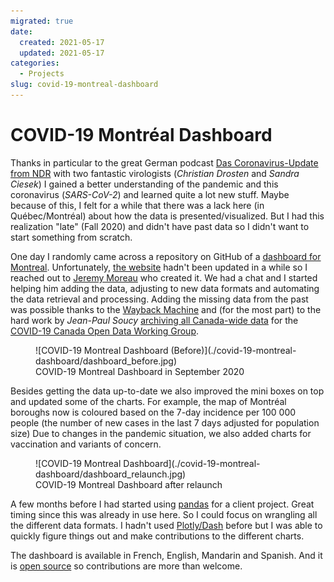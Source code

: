 ```yaml
---
migrated: true
date:
  created: 2021-05-17
  updated: 2021-05-17
categories:
  - Projects
slug: covid-19-montreal-dashboard
---
```


# COVID-19 Montréal Dashboard

Thanks in particular to the great German podcast [Das Coronavirus-Update from NDR](https://www.ndr.de/nachrichten/info/podcast4684.html) with two fantastic virologists (_Christian Drosten_ and _Sandra Ciesek_) I gained a better understanding of the pandemic and this coronavirus (_SARS-CoV-2_) and learned quite a lot new stuff.
Maybe because of this, I felt for a while that there was a lack here (in Québec/Montréal) about how the data is presented/visualized.
But I had this realization "late" (Fall 2020) and didn't have past data so I didn't want to start something from scratch.

One day I randomly came across a repository on GitHub of a [dashboard for Montreal](https://github.com/jeremymoreau/covid19mtl/).
Unfortunately, [the website](https://covid19mtl.ca) hadn't been updated in a while so I reached out to [Jeremy Moreau](https://jeremymoreau.com/) who created it.
We had a chat and I started helping him adding the data, adjusting to new data formats and automating the data retrieval and processing.
Adding the missing data from the past was possible thanks to the [Wayback Machine](https://archive.org/) and (for the most part) to the hard work by _Jean-Paul Soucy_ [archiving all Canada-wide data](https://github.com/ccodwg/Covid19CanadaArchive) for the [COVID-19 Canada Open Data Working Group](https://opencovid.ca/).

<!-- more -->

<figure markdown="span">
  ![COVID-19 Montreal Dashboard (Before)](./covid-19-montreal-dashboard/dashboard_before.jpg)
  <figcaption>COVID-19 Montreal Dashboard in September 2020</figcaption>
</figure>

Besides getting the data up-to-date we also improved the mini boxes on top and updated some of the charts.
For example, the map of Montréal boroughs now is coloured based on the 7-day incidence per 100 000 people (the number of new cases in the last 7 days adjusted for population size)
Due to changes in the pandemic situation, we also added charts for vaccination and variants of concern.

<figure markdown="span">
  ![COVID-19 Montreal Dashboard](./covid-19-montreal-dashboard/dashboard_relaunch.jpg)
  <figcaption>COVID-19 Montreal Dashboard after relaunch</figcaption>
</figure>

A few months before I had started using [pandas](https://pandas.pydata.org/) for a client project.
Great timing since this was already in use here.
So I could focus on wrangling all the different data formats.
I hadn't used [Plotly/Dash](https://plotly.com/) before but I was able to quickly figure things out and make contributions to the different charts.

The dashboard is available in French, English, Mandarin and Spanish.
And it is [open source](https://github.com/jeremymoreau/covid19mtl) so contributions are more than welcome.
